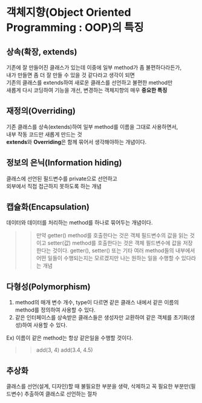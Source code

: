 # 객체지향(Object Oriented Programming : OOP)의 특징

## 상속(확장, extends)
기존에 잘 만들어진 클래스가 있는데 이중에 일부 method가 좀 불편하다라든가,  
내가 만들면 좀 더 잘 만들 수 있을 것 같다라고 생각이 되면  
기존의 클래스를 extends하여 새로운 클래스를 선언하고 불편한 method만  
새롭게 다시 코딩하여 기능을 개선, 변경하는 객체지향의 매우 **중요한 특징**

## 재정의(Overriding)
기존 클래스를 상속(extends)하여 일부 method를 이름을 그대로 사용하면서,  
내부 작동 코드만 새롭게 만드는 것  
**extends**와 **Overriding**은 함께 묶어서 생각해야하는 개념이다.

## 정보의 은닉(Information hiding)
클래스에 선언된 필드변수를 private으로 선언하고  
외부에서 직접 접근하지 못하도록 하는 개념  

## 캡슐화(Encapsulation)
데이터와 데이터를 처리하는 method를 하나로 묶어두는 개념이다.  
>> 만약 getter() method를 호출한다는 것은 객체 필드변수의 값을 읽는 것이고 setter(값) method를 호출한다는 것은 객체 필드변수에 값을 저장한다는 것이다.
>> getter(), setter() 또는 기타 여러 method들의 내부에서 어떤 일들이 수행되는지는 모르겠지만 나는 원하는 일을 수행할 수 있다라는 개념 

## 다형성(Polymorphism)
1. method의 매개 변수 개수, type이 다르면 같은 클래스 내에서 같은 이름의 method를 정의하여 사용할 수 있다.  
2. 같은 인터페이스를 상속받은 클래스들은 생성자만 교환하여 같은 객체를 초기화(생성)하여 사용할 수 있다.

Ex) 이름이 같은 method는 항상 같은일을 수행할 것이다.  
>> add(3, 4) add(3.4, 4.5)

## 추상화
클래스를 선언(설계, 디자인)할 때 불필요한 부분을 생략, 삭제하고 꼭 필요한 부분만(필드변수) 추출하여 클래스로 선언하는 절차